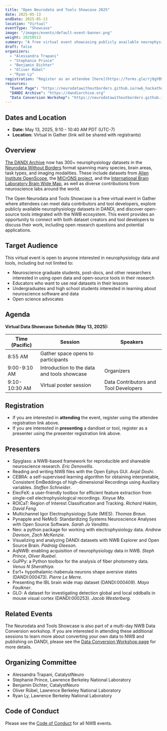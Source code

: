 ```yaml
---
title: "Open Neurodata and Tools Showcase 2025"
date: 2025-05-13
endDate: 2025-05-13
location: "Virtual"
eventType: "Showcase"
image: "/images/events/default-event-banner.png"
weight: 20250513
summary: "A free virtual event showcasing publicly available neurophysiology datasets in DANDI and open-source tools integrated with the NWB ecosystem."
draft: false
organizers:
  - "Alessandra Trapani"
  - "Stephanie Prince"
  - "Benjamin Dichter"
  - "Oliver Rübel"
  - "Ryan Ly"
registration: "Register as an attendee [here](https://forms.gle/rj8gYB92guBMcQZN7) or as a presenter [here](https://forms.gle/UQugCAUJqL4jabrR9)."
resources:
  "Event Page": "https://neurodatawithoutborders.github.io/nwb_hackathons/HCK23_2025_OpenNeurodataShowcase/"
  "DANDI Archive": "https://dandiarchive.org"
  "Data Conversion Workshop": "https://neurodatawithoutborders.github.io/nwb_hackathons/HCK22_2025_DataConversion_Remote/"
---
```


## Dates and Location

- **Date:** May 13, 2025, 9:10 - 10:40 AM PDT (UTC-7)
- **Location:** Virtual in Gather (link will be shared with registrants)

## Overview

[The DANDI Archive](http://dandiarchive.org) now has 300+ neurophysiology datasets in the [Neurodata Without Borders](http://nwb.org) format spanning many species, brain areas, task types, and imaging modalities. These include datasets from [Allen Institute OpenScope](https://dandiarchive.org/dandiset/search?search=openscope), the [MICrONS project](https://dandiarchive.org/dandiset/000402), and the [International Brain Laboratory Brain Wide Map](https://dandiarchive.org/dandiset/000409), as well as diverse contributions from neuroscience labs around the world.

The Open Neurodata and Tools Showcase is a free virtual event in Gather where attendees can meet data contributors and tool developers, explore publicly available neurophysiology datasets in DANDI, and discover open-source tools integrated with the NWB ecosystem. This event provides an opportunity to connect with both dataset creators and tool developers to discuss their work, including open research questions and potential applications.

## Target Audience

This virtual event is open to anyone interested in neurophysiology data and tools, including but not limited to:

- Neuroscience graduate students, post-docs, and other researchers interested in using open data and open-source tools in their research
- Educators who want to use real datasets in their lessons
- Undergraduates and high school students interested in learning about neuroscience software and data
- Open science advocates

## Agenda

**Virtual Data Showcase Schedule (May 13, 2025):**

<table class="table table-bordered">
  <thead>
    <tr>
      <th>Time (Pacific)</th>
      <th>Session</th>
      <th>Speakers</th>
    </tr>
  </thead>
  <tbody>
    <tr>
      <td>8:55 AM</td>
      <td>Gather space opens to participants</td>
      <td></td>
    </tr>
    <tr>
      <td>9:00-9:10 AM</td>
      <td>Introduction to the data and tools showcase</td>
      <td>Organizers</td>
    </tr>
    <tr>
      <td>9:10-10:30 AM</td>
      <td>Virtual poster session</td>
      <td>Data Contributors and Tool Developers</td>
    </tr>
  </tbody>
</table>

## Registration

- If you are interested in **attending** the event, register using the attendee registration link above.
- If you are interested in **presenting** a dandiset or tool, register as a presenter using the presenter registration link above.

## Presenters

- Spyglass: a NWB-based framework for reproducible and shareable neuroscience research. *Eric Denovellis*.
- Reading and writing NWB files with the Open Ephys GUI. *Anjal Doshi*.
- CEBRA: a self-supervised learning algorithm for obtaining interpretable, Consistent EmBeddings of high-dimensional Recordings using Auxiliary variables. *Steffen Schneider*.
- ElecFeX: a user-friendly toolbox for efficient feature extraction from single-cell electrophysiological recordings. *Xinyue Ma*.
- ROICaT: Region of Interest Classification and Tracking. *Richard Hakim*, *David Feng*.
- Multichannel Igor Electrophysiology Suite (MIES). *Thomas Braun*.
- Pynapple and NeMoS: Standardizing Systems Neuroscience Analyses with Open Source Software. *Sarah Jo Venditto*.
- Neo: a python package for working with electrophysiology data. *Andrew Davison*, *Zach McKenzie*.
- Visualizing and analyzing DANDI datasets with NWB Explorer and Open Source Brain. *Padraig Gleeson*.
- AqNWB: enabling acquisition of neurophysiology data in NWB. *Steph Prince*, *Oliver Ruebel*.
- GuPPy: a Python toolbox for the analysis of fiber photometry data. *Venus N Sherathiya*.
- Esr1+ hypothalamic-habenula neurons shape aversive states (DANDI:000473). *Pierre Le Merre*.
- Presenting the IBL brain wide map dataset (DANDI:000409). *Mayo Faulkner*.
- GLO: A dataset for investigating detection global and local oddballs in mouse visual cortex (DANDI:000253). *Jacob Westerberg*.

## Related Events

The Neurodata and Tools Showcase is also part of a multi-day NWB Data Conversion workshop. If you are interested in attending these additional sessions to learn more about converting your own data to NWB and publishing on DANDI, please see the [Data Conversion Workshop page](https://neurodatawithoutborders.github.io/nwb_hackathons/HCK22_2025_DataConversion_Remote/) for more details.

## Organizing Committee

- Alessandra Trapani, CatalystNeuro
- Stephanie Prince, Lawrence Berkeley National Laboratory
- Benjamin Dichter, CatalystNeuro
- Oliver Rübel, Lawrence Berkeley National Laboratory
- Ryan Ly, Lawrence Berkeley National Laboratory

## Code of Conduct

Please see the [Code of Conduct](https://neurodatawithoutborders.github.io/nwb_hackathons/code_of_conduct) for all NWB events.
